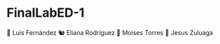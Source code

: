 # FinalLabED-1
:snail: Luis Fernández
:chipmunk: Eliana Rodríguez
:gorilla: Moises Torres
:penguin: Jesus Zuluaga
